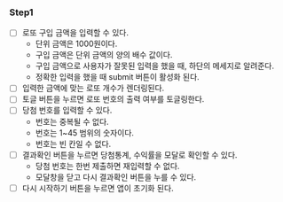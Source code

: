 ### Step1

- [ ] 로또 구입 금액을 입력할 수 있다.
  - 단위 금액은 1000원이다.
  - 구입 금액은 단위 금액의 양의 배수 값이다.
  - 구입 금액으로 사용자가 잘못된 입력을 했을 때, 하단의 메세지로 알려준다.
  - 정확한 입력을 했을 때 submit 버튼이 활성화 된다.
- [ ] 입력한 금액에 맞는 로또 개수가 렌더링된다.
- [ ] 토글 버튼을 누르면 로또 번호의 출력 여부를 토글링한다.
- [ ] 당첨 번호를 입력할 수 있다.
  - 번호는 중복될 수 없다.
  - 번호는 1~45 범위의 숫자이다.
  - 번호는 빈 칸일 수 없다.
- [ ] 결과확인 버튼을 누르면 당첨통계, 수익률을 모달로 확인할 수 있다.
  - 당첨 번호는 한번 제출하면 재입력할 수 없다.
  - 모달창을 닫고 다시 결과확인 버튼을 누를 수 있다.
- [ ] 다시 시작하기 버튼을 누르면 앱이 초기화 된다.

